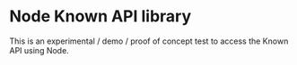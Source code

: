 # Node Known API library

This is an experimental / demo / proof of concept test to access the Known API
using Node.

